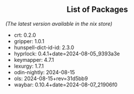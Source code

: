 <!--- This list was auto-generated by ./helper.sh. DO NOT edit this file manually. -->

<h2 align="center">List of Packages</h2>

_(The latest version available in the nix store)_

- crt: 0.2.0
- gripper: 1.0.1
- hunspell-dict-id-id: 2.3.0
- hyprlock: 0.4.1+date=2024-08-05_9393a3e
- keymapper: 4.7.1
- lexurgy: 1.7.1
- odin-nightly: 2024-08-15
- ols: 2024-08-15+rev=31d5bb9
- waybar: 0.10.4+date=2024-08-07_21906f0
